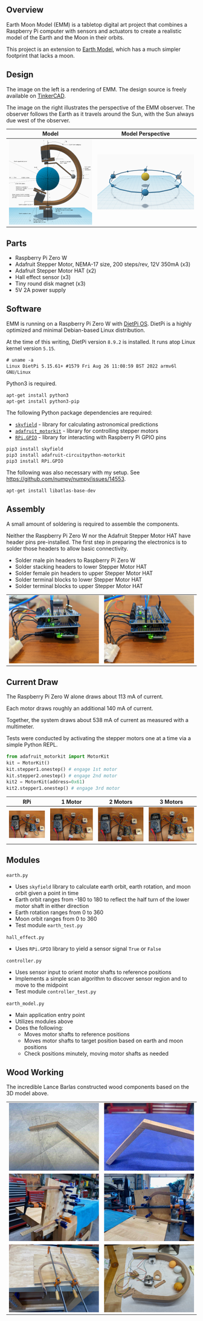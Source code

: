 ## Overview

Earth Moon Model (EMM) is a tabletop digital art project that combines a Raspberry Pi
computer with sensors and actuators to create a realistic model of the Earth and
the Moon in their orbits.

This project is an extension to [Earth Model](https://github.com/ebarlas/earth-model), 
which has a much simpler footprint that lacks a moon. 

## Design

The image on the left is a rendering of EMM. The design source is
freely available on [TinkerCAD](https://www.tinkercad.com/things/2K7GgXmbFCp).

The image on the right illustrates the perspective of the EMM observer.
The observer follows the Earth as it travels around the Sun, with the Sun always
due west of the observer.

| Model | Model Perspective                 |
|----------------|-----------------------------------|
| ![](img/earth-moon-model-annotated.png) | ![](img/earth-model-camera-2.png) |

## Parts

* Raspberry Pi Zero W
* Adafruit Stepper Motor, NEMA-17 size, 200 steps/rev, 12V 350mA (x3)
* Adafruit Stepper Motor HAT (x2)
* Hall effect sensor (x3)
* Tiny round disk magnet (x3)
* 5V 2A power supply

## Software

EMM is running on a Raspberry Pi Zero W with [DietPi OS](https://dietpi.com/docs/).
DietPi is a highly optimized and minimal Debian-based Linux distribution.

At the time of this writing, DietPi version `8.9.2` is installed. It runs atop Linux kernel version `5.15`.

```
# uname -a
Linux DietPi 5.15.61+ #1579 Fri Aug 26 11:08:59 BST 2022 armv6l GNU/Linux
```

Python3 is required.

```
apt-get install python3
apt-get install python3-pip
```

The following Python package dependencies are required:

* [`skyfield`](https://rhodesmill.org/skyfield/) - library for calculating astronomical predictions
* [`adafruit_motorkit`](https://github.com/adafruit/Adafruit_CircuitPython_MotorKit) - library for controlling stepper motors
* [`RPi.GPIO`](https://pypi.org/project/RPi.GPIO) - library for interacting with Raspberry Pi GPIO pins

```
pip3 install skyfield
pip3 install adafruit-circuitpython-motorkit
pip3 install RPi.GPIO
```

The following was also necessary with my setup. See https://github.com/numpy/numpy/issues/14553.

```
apt-get install libatlas-base-dev
```

## Assembly

A small amount of soldering is required to assemble the components.

Neither the Raspberry Pi Zero W nor the Adafruit Stepper Motor HAT
have header pins pre-installed. The first step in preparing the electronics is
to solder those headers to allow basic connectivity.

* Solder male pin headers to Raspberry Pi Zero W
* Solder stacking headers to lower Stepper Motor HAT
* Solder female pin headers to upper Stepper Motor HAT
* Solder terminal blocks to lower Stepper Motor HAT
* Solder terminal blocks to upper Stepper Motor HAT

|                         |                         |
|-------------------------|-------------------------|
| ![](img/assembly_1.jpg) | ![](img/assembly_2.jpg) |

## Current Draw

The Raspberry Pi Zero W alone draws about 113 mA of current.

Each motor draws roughly an additional 140 mA of current.

Together, the system draws about 538 mA of current as measured with a multimeter.

Tests were conducted by activating the stepper motors one at a time via a simple
Python REPL.

```python
from adafruit_motorkit import MotorKit
kit = MotorKit()
kit.stepper1.onestep() # engage 1st motor
kit.stepper2.onestep() # engage 2nd motor
kit2 = MotorKit(address=0x61)
kit2.stepper1.onestep() # engage 3rd motor
```

| RPi                         | 1 Motor                     | 2 Motors                    | 3 Motors                    |
|-----------------------------|-----------------------------|-----------------------------|-----------------------------|
| ![](img/current_draw_1.jpg) | ![](img/current_draw_2.jpg) | ![](img/current_draw_3.jpg) | ![](img/current_draw_4.jpg) |

## Modules

`earth.py`
* Uses `skyfield` library to calculate earth orbit, earth rotation, and moon orbit given a point in time
* Earth orbit ranges from -180 to 180 to reflect the half turn of the lower motor shaft in either direction
* Earth rotation ranges from 0 to 360
* Moon orbit ranges from 0 to 360
* Test module `earth_test.py`

`hall_effect.py`
* Uses `RPi.GPIO` library to yield a sensor signal `True` or `False`

`controller.py`
* Uses sensor input to orient motor shafts to reference positions
* Implements a simple scan algorithm to discover sensor region and to move to the midpoint
* Test module `controller_test.py`

`earth_model.py`
* Main application entry point
* Utilizes modules above
* Does the following:
  * Moves motor shafts to reference positions
  * Moves motor shafts to target position based on earth and moon positions
  * Check positions minutely, moving motor shafts as needed 

## Wood Working

The incredible Lance Barlas constructed wood components based on the 3D model above.

|                             |                             |
|-----------------------------|-----------------------------|
| ![](img/wood_arm_1.jpg)     | ![](img/wood_arm_2.jpg)     |
| ![](img/wood_support_1.jpg) | ![](img/wood_support_2.jpg) |
| ![](img/wood_support_3.jpg) | ![](img/wood_support_4.jpg) |